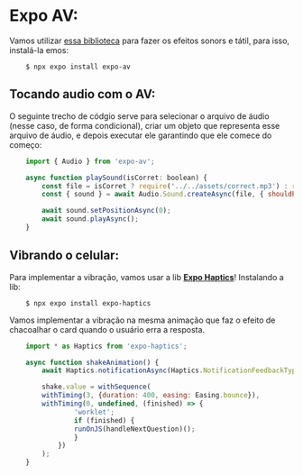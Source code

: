 # Expo AV:
Vamos utilizar [essa biblioteca](https://docs.expo.dev/versions/latest/sdk/av/?utm_source=google&utm_medium=cpc&utm_content=performancemax&gclid=Cj0KCQjwr82iBhCuARIsAO0EAZwLr0B20oJwvrNohNB6aqNKYHaDqECnMjThneYTPVHBSgHu7Q0DsagaAitfEALw_wcB) para fazer os efeitos sonors e tátil, para isso, instalá-la emos:

```shell
    $ npx expo install expo-av
```

## Tocando audio com o AV:
O seguinte trecho de códgio serve para selecionar o arquivo de áudio (nesse caso, de forma condicional), criar um objeto que representa esse arquivo de áudio, e depois executar ele garantindo que ele comece do começo:

```js
    import { Audio } from 'expo-av';

    async function playSound(isCorret: boolean) {
        const file = isCorret ? require('../../assets/correct.mp3') : require('../../assets/wrong.mp3');
        const { sound } = await Audio.Sound.createAsync(file, { shouldPlay: true });

        await sound.setPositionAsync(0);
        await sound.playAsync();
    }
```

## Vibrando o celular:
Para implementar a vibração, vamos usar a lib [**Expo Haptics**](https://docs.expo.dev/versions/latest/sdk/haptics/?utm_source=google&utm_medium=cpc&utm_content=performancemax&gclid=Cj0KCQjwr82iBhCuARIsAO0EAZxK5mq0Bb7FElVkZA71scFV8UM61QOVrgw2q9FEUyp3aZfskRFUtdYaAo5IEALw_wcB)! Instalando a lib:

```shell
    $ npx expo install expo-haptics
```

Vamos implementar a vibração na mesma animação que faz o efeito de chacoalhar o card quando o usuário erra a resposta. 

```js
    import * as Haptics from 'expo-haptics';

    async function shakeAnimation() {
        await Haptics.notificationAsync(Haptics.NotificationFeedbackType.Error);

        shake.value = withSequence(
        withTiming(3, {duration: 400, easing: Easing.bounce}), 
        withTiming(0, undefined, (finished) => {
                'worklet';
                if (finished) {
                runOnJS(handleNextQuestion)();
                }
            })
        );
    }
```

